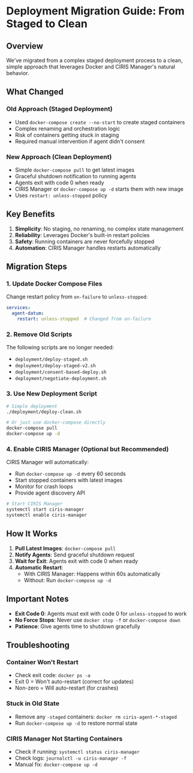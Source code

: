 # Deployment Migration Guide: From Staged to Clean

## Overview

We've migrated from a complex staged deployment process to a clean, simple approach that leverages Docker and CIRIS Manager's natural behavior.

## What Changed

### Old Approach (Staged Deployment)
- Used `docker-compose create --no-start` to create staged containers
- Complex renaming and orchestration logic
- Risk of containers getting stuck in staging
- Required manual intervention if agent didn't consent

### New Approach (Clean Deployment)
- Simple `docker-compose pull` to get latest images
- Graceful shutdown notification to running agents
- Agents exit with code 0 when ready
- CIRIS Manager or `docker-compose up -d` starts them with new image
- Uses `restart: unless-stopped` policy

## Key Benefits

1. **Simplicity**: No staging, no renaming, no complex state management
2. **Reliability**: Leverages Docker's built-in restart policies
3. **Safety**: Running containers are never forcefully stopped
4. **Automation**: CIRIS Manager handles restarts automatically

## Migration Steps

### 1. Update Docker Compose Files

Change restart policy from `on-failure` to `unless-stopped`:

```yaml
services:
  agent-datum:
    restart: unless-stopped  # Changed from on-failure
```

### 2. Remove Old Scripts

The following scripts are no longer needed:
- `deployment/deploy-staged.sh`
- `deployment/deploy-staged-v2.sh`
- `deployment/consent-based-deploy.sh`
- `deployment/negotiate-deployment.sh`

### 3. Use New Deployment Script

```bash
# Simple deployment
./deployment/deploy-clean.sh

# Or just use docker-compose directly
docker-compose pull
docker-compose up -d
```

### 4. Enable CIRIS Manager (Optional but Recommended)

CIRIS Manager will automatically:
- Run `docker-compose up -d` every 60 seconds
- Start stopped containers with latest images
- Monitor for crash loops
- Provide agent discovery API

```bash
# Start CIRIS Manager
systemctl start ciris-manager
systemctl enable ciris-manager
```

## How It Works

1. **Pull Latest Images**: `docker-compose pull`
2. **Notify Agents**: Send graceful shutdown request
3. **Wait for Exit**: Agents exit with code 0 when ready
4. **Automatic Restart**:
   - With CIRIS Manager: Happens within 60s automatically
   - Without: Run `docker-compose up -d`

## Important Notes

- **Exit Code 0**: Agents must exit with code 0 for `unless-stopped` to work
- **No Force Stops**: Never use `docker stop -f` or `docker-compose down`
- **Patience**: Give agents time to shutdown gracefully

## Troubleshooting

### Container Won't Restart
- Check exit code: `docker ps -a`
- Exit 0 = Won't auto-restart (correct for updates)
- Non-zero = Will auto-restart (for crashes)

### Stuck in Old State
- Remove any `-staged` containers: `docker rm ciris-agent-*-staged`
- Run `docker-compose up -d` to restore normal state

### CIRIS Manager Not Starting Containers
- Check if running: `systemctl status ciris-manager`
- Check logs: `journalctl -u ciris-manager -f`
- Manual fix: `docker-compose up -d`
